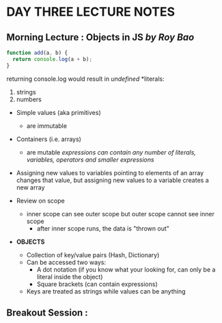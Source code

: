 # DAY THREE LECTURE NOTES

## Morning Lecture : **Objects in JS** *by Roy Bao*

```javascript
function add(a, b) {
  return console.log(a + b);
}
```
returning console.log would result in _undefined_
*literals:
  1. strings
  2. numbers

* Simple values (aka primitives)
  * are immutable
* Containers (i.e. arrays)
  * are mutable
  *expressions can contain any number of literals, variables, operators and smaller expressions*
* Assigning new values to variables pointing to elements of an array changes that value, but assigning new values to a variable creates a new array

* Review on scope
  * inner scope can see outer scope but outer scope cannot see inner scope
    * after inner scope runs, the data is "thrown out"

* **OBJECTS**
  * Collection of key/value pairs (Hash, Dictionary)
  * Can be accessed two ways:
    * A dot notation (if you know what your looking for, can only be a literal inside the object)
    * Square brackets (can contain expressions)
  * Keys are treated as strings while values can be anything
## Breakout Session :